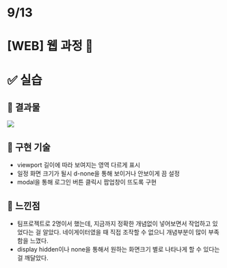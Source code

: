 # 9/13

# [WEB] 웹 과정 📝

# ✅ 실습

## 📑 결과물

![](./2022-09-13%20%EC%8B%A4%EC%8A%B5.gif)

## 🔎 구현 기술

- viewport 길이에 따라 보여지는 영역 다르게 표시
- 일정 화면 크기가 될시 d-none을 통해 보이거나 안보이게 끔 설정
- modal을 통해 로그인 버튼 클릭시 팝업창이 뜨도록 구현

## 💎 느낀점

- 팀프로젝트로 2명이서 했는데, 지금까지 정확한 개념없이 넣어보면서 작업하고 있었다는 걸 알았다. 네이게이터였을 때 직접 조작할 수 없으니 개념부분이 많이 부족함을 느꼈다.
- display hidden이나 none을 통해서 원하는 화면크기 별로 나타나게 할 수 있다는 걸 깨달았다.
